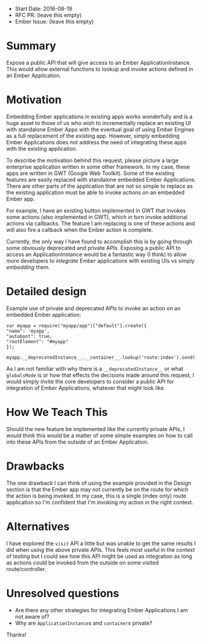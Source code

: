 - Start Date: 2016-08-19
- RFC PR: (leave this empty)
- Ember Issue: (leave this empty)

# Summary

Expose a public API that will give access to an Ember ApplicationInstance. This would allow external functions to lookup and invoke actions defined in an Ember Application.

# Motivation

Embedding Ember applications in existing apps works wonderfully and is a huge asset to those of us who wish to incrementally replace an existing UI with standalone Ember Apps with the eventual goal of using Ember Engines as a full replacement of the existing app.  However, simply embedding Ember Applications does not address the need of integrating these apps with the existing application.

To describe the motivation behind this request, please picture a large enterprise application written in some other framework.  In my case, these apps are written in GWT (Google Web Toolkit). Some of the existing features are easily replaced with standalone embedded Ember Applications.  There are other parts of the application that are not so simple to replace as the existing application must be able to invoke actions on an embedded Ember app.

For example, I have an existing button implemented in GWT that invokes some actions (also implemented in GWT), which in turn invoke additional actions via callbacks.  The feature I am replacing is one of these actions and will also fire a callback when the Ember action is complete.

Currently, the only way I have found to accomplish this is by going through some obviously deprecated and private APIs.  Exposing a public API to access an ApplicationInstance would be a fantastic way (I think) to allow more developers to *integrate* Ember applications with existing UIs vs simply *embedding* them.


# Detailed design

Example use of private and deprecated APIs to invoke an action on an embedded Ember application:
  ```
var myapp = require("myapp/app")["default"].create({
  "name": 'myapp',
  "autoboot": true,
  "rootElement": "#myapp"
});

myapp.__deprecatedInstance__.__container__.lookup('route:index').send('myAction');
  ```

As I am not familiar with why there is a `__deprecatedInstance__` or what `globalsMode` is or how that effects the decisions made around this request, I would simply invite the core developers to consider a public API for integration of Ember Applications, whatever that might look like.

# How We Teach This

Should the new feature be implemented like the currently private APIs, I would think this would be a matter of some simple examples on how to call into these APIs from the outside of an Ember Application.

# Drawbacks

The one drawback I can think of using the example provided in the Design section is that the Ember app may not currently be on the route for which the action is being invoked.  In my case, this is a single (index only) route application so I'm confident that I'm invoking my action in the right context.

# Alternatives

I have explored the `visit` API a little but was unable to get the same results I did when using the above private APIs.  This feels most useful in the context of testing but I could see how this API might be used as integration as long as actions could be invoked from the outside on some visited route/controller.

# Unresolved questions

- Are there any other strategies for integrating Ember Applications I am not aware of?  
- Why are `ApplicationInstance`s and `container`s private?

Thanks!
